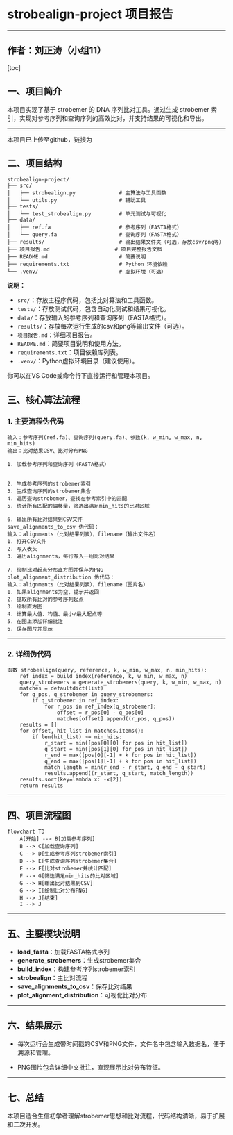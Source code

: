 # strobealign-project 项目报告

---
## 作者：刘正涛（小组11）

[toc]



## 一、项目简介

本项目实现了基于 strobemer 的 DNA 序列比对工具。通过生成 strobemer 索引，实现对参考序列和查询序列的高效比对，并支持结果的可视化和导出。

---
本项目已上传至github，链接为
## 二、项目结构

```
strobealign-project/
├── src/
│   ├── strobealign.py              # 主算法与工具函数
│   └── utils.py                    # 辅助工具
├── tests/
│   └── test_strobealign.py         # 单元测试与可视化
├── data/
│   ├── ref.fa                      # 参考序列（FASTA格式）
│   └── query.fa                    # 查询序列（FASTA格式）
├── results/                        # 输出结果文件夹（可选，存放csv/png等）
├── 项目报告.md                     # 项目完整报告文档
├── README.md                       # 简要说明
├── requirements.txt                # Python 环境依赖
└── .venv/                          # 虚拟环境（可选）
```

**说明：**
- `src/`：存放主程序代码，包括比对算法和工具函数。
- `tests/`：存放测试代码，包含自动化测试和结果可视化。
- `data/`：存放输入的参考序列和查询序列（FASTA格式）。
- `results/`：存放每次运行生成的csv和png等输出文件（可选）。
- `项目报告.md`：详细项目报告。
- `README.md`：简要项目说明和使用方法。
- `requirements.txt`：项目依赖库列表。
- `.venv/`：Python虚拟环境目录（建议使用）。

你可以在VS Code或命令行下直接运行和管理本项目。
## 三、核心算法流程

### 1. 主要流程伪代码

```plaintext
输入：参考序列(ref.fa)、查询序列(query.fa)、参数(k, w_min, w_max, n, min_hits)
输出：比对结果CSV、比对分布PNG

1. 加载参考序列和查询序列（FASTA格式）


2. 生成参考序列的strobemer索引
3. 生成查询序列的strobemer集合
4. 遍历查询strobemer，查找在参考索引中的匹配
5. 统计所有匹配的偏移量，筛选出满足min_hits的比对区域

6. 输出所有比对结果到CSV文件
save_alignments_to_csv 伪代码：
输入：alignments（比对结果列表），filename（输出文件名）
1. 打开CSV文件
2. 写入表头
3. 遍历alignments，每行写入一组比对结果

7. 绘制比对起点分布直方图并保存为PNG
plot_alignment_distribution 伪代码：
输入：alignments（比对结果列表），filename（图片名）
1. 如果alignments为空，提示并返回
2. 提取所有比对的参考序列起点
3. 绘制直方图
4. 计算最大值、均值、最小/最大起点等
5. 在图上添加详细批注
6. 保存图片并显示

```

---

### 2. 详细伪代码

```plaintext
函数 strobealign(query, reference, k, w_min, w_max, n, min_hits):
    ref_index = build_index(reference, k, w_min, w_max, n)
    query_strobemers = generate_strobemers(query, k, w_min, w_max, n)
    matches = defaultdict(list)
    for q_pos, q_strobemer in query_strobemers:
        if q_strobemer in ref_index:
            for r_pos in ref_index[q_strobemer]:
                offset = r_pos[0] - q_pos[0]
                matches[offset].append((r_pos, q_pos))
    results = []
    for offset, hit_list in matches.items():
        if len(hit_list) >= min_hits:
            r_start = min([pos[0][0] for pos in hit_list])
            q_start = min([pos[1][0] for pos in hit_list])
            r_end = max([pos[0][-1] + k for pos in hit_list])
            q_end = max([pos[1][-1] + k for pos in hit_list])
            match_length = min(r_end - r_start, q_end - q_start)
            results.append((r_start, q_start, match_length))
    results.sort(key=lambda x: -x[2])
    return results
```

---

## 四、项目流程图

```mermaid
flowchart TD
    A[开始] --> B[加载参考序列]
    B --> C[加载查询序列]
    C --> D[生成参考序列strobemer索引]
    D --> E[生成查询序列strobemer集合]
    E --> F[比对strobemer并统计匹配]
    F --> G[筛选满足min_hits的比对区域]
    G --> H[输出比对结果到CSV]
    G --> I[绘制比对分布PNG]
    H --> J[结束]
    I --> J
```

---

## 五、主要模块说明

- **load_fasta**：加载FASTA格式序列
- **generate_strobemers**：生成strobemer集合
- **build_index**：构建参考序列strobemer索引
- **strobealign**：主比对流程
- **save_alignments_to_csv**：保存比对结果
- **plot_alignment_distribution**：可视化比对分布

---

## 六、结果展示

- 每次运行会生成带时间戳的CSV和PNG文件，文件名中包含输入数据名，便于溯源和管理。

- PNG图片包含详细中文批注，直观展示比对分布特征。

---

## 七、总结

本项目适合生信初学者理解strobemer思想和比对流程，代码结构清晰，易于扩展和二次开发。